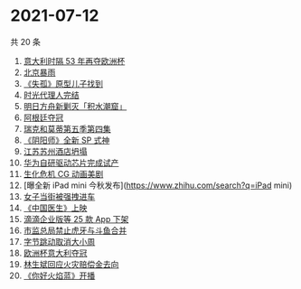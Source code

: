 # 2021-07-12

共 20 条

<!-- BEGIN -->
<!-- 最后更新时间 Mon Jul 12 2021 21:14:00 GMT+0800 (China Standard Time) -->

1. [意大利时隔 53 年再夺欧洲杯](https://www.zhihu.com/search?q=欧洲杯)
2. [北京暴雨](https://www.zhihu.com/search?q=北京暴雨)
3. [《失孤》原型儿子找到](https://www.zhihu.com/search?q=失孤)
4. [时光代理人完结](https://www.zhihu.com/search?q=时光代理人)
5. [明日方舟新剿灭「积水潮窟」](https://www.zhihu.com/search?q=明日方舟)
6. [阿根廷夺冠](https://www.zhihu.com/search?q=阿根廷赢了)
7. [瑞克和莫蒂第五季第四集](https://www.zhihu.com/search?q=瑞克和莫蒂)
8. [《阴阳师》全新 SP 式神](https://www.zhihu.com/search?q=阴阳师)
9. [江苏苏州酒店坍塌](https://www.zhihu.com/search?q=酒店坍塌)
10. [华为自研驱动芯片完成试产](https://www.zhihu.com/search?q=华为自研芯片)
11. [生化危机 CG 动画美剧](https://www.zhihu.com/search?q=生化危机：无尽黑暗)
12. [曝全新 iPad mini 今秋发布](https://www.zhihu.com/search?q=iPad mini)
13. [女子当街被强拽进车](https://www.zhihu.com/search?q=女子被强拽进车)
14. [《中国医生》上映](https://www.zhihu.com/search?q=中国医生)
15. [滴滴企业版等 25 款 App 下架](https://www.zhihu.com/search?q=滴滴)
16. [市监总局禁止虎牙与斗鱼合并](https://www.zhihu.com/search?q=虎牙斗鱼合并)
17. [字节跳动取消大小周](https://www.zhihu.com/search?q=字节跳动)
18. [欧洲杯意大利夺冠](https://www.zhihu.com/search?q=欧洲杯)
19. [林生斌回应火灾赔偿金去向](https://www.zhihu.com/search?q=林生斌)
20. [《你好火焰蓝》开播](https://www.zhihu.com/search?q=你好火焰蓝)

<!-- END -->
